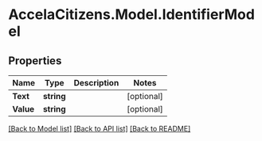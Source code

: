 # AccelaCitizens.Model.IdentifierModel
## Properties

Name | Type | Description | Notes
------------ | ------------- | ------------- | -------------
**Text** | **string** |  | [optional] 
**Value** | **string** |  | [optional] 

[[Back to Model list]](../README.md#documentation-for-models) [[Back to API list]](../README.md#documentation-for-api-endpoints) [[Back to README]](../README.md)

